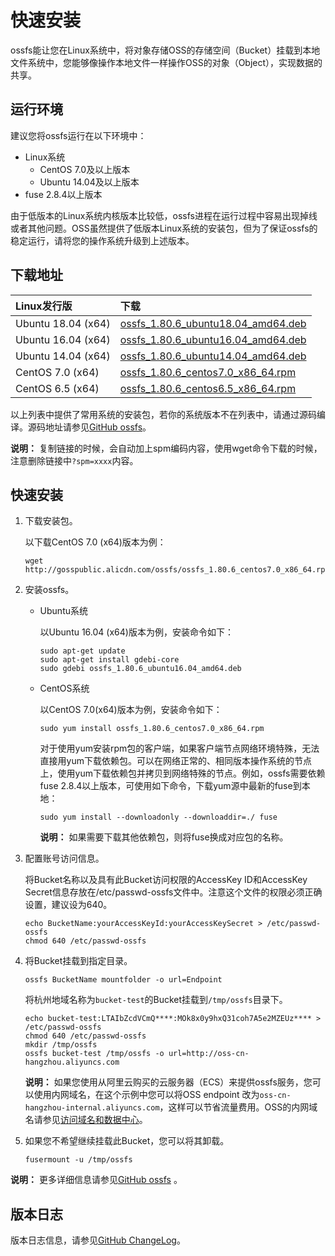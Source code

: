 # 快速安装

ossfs能让您在Linux系统中，将对象存储OSS的存储空间（Bucket）挂载到本地文件系统中，您能够像操作本地文件一样操作OSS的对象（Object），实现数据的共享。

## 运行环境

建议您将ossfs运行在以下环境中：

-   Linux系统
    -   CentOS 7.0及以上版本
    -   Ubuntu 14.04及以上版本
-   fuse 2.8.4以上版本

由于低版本的Linux系统内核版本比较低，ossfs进程在运行过程中容易出现掉线或者其他问题。OSS虽然提供了低版本Linux系统的安装包，但为了保证ossfs的稳定运行，请将您的操作系统升级到上述版本。

## 下载地址

|Linux发行版|下载|
|:-------|:-|
|Ubuntu 18.04 \(x64\)|[ossfs\_1.80.6\_ubuntu18.04\_amd64.deb](https://gosspublic.alicdn.com/ossfs/ossfs_1.80.6_ubuntu18.04_amd64.deb)|
|Ubuntu 16.04 \(x64\)|[ossfs\_1.80.6\_ubuntu16.04\_amd64.deb](https://gosspublic.alicdn.com/ossfs/ossfs_1.80.6_ubuntu16.04_amd64.deb)|
|Ubuntu 14.04 \(x64\)|[ossfs\_1.80.6\_ubuntu14.04\_amd64.deb](https://gosspublic.alicdn.com/ossfs/ossfs_1.80.6_ubuntu14.04_amd64.deb)|
|CentOS 7.0 \(x64\)|[ossfs\_1.80.6\_centos7.0\_x86\_64.rpm](https://gosspublic.alicdn.com/ossfs/ossfs_1.80.6_centos7.0_x86_64.rpm)|
|CentOS 6.5 \(x64\)|[ossfs\_1.80.6\_centos6.5\_x86\_64.rpm](https://gosspublic.alicdn.com/ossfs/ossfs_1.80.6_centos6.5_x86_64.rpm)|

以上列表中提供了常用系统的安装包，若你的系统版本不在列表中，请通过源码编译。源码地址请参见[GitHub ossfs](https://github.com/aliyun/ossfs#ossfs)。

**说明：** 复制链接的时候，会自动加上spm编码内容，使用wget命令下载的时候，注意删除链接中`?spm=xxxx`内容。

## 快速安装

1.  下载安装包。

    以下载CentOS 7.0 \(x64\)版本为例：

    ```
    wget http://gosspublic.alicdn.com/ossfs/ossfs_1.80.6_centos7.0_x86_64.rpm
    ```

2.  安装ossfs。

    -   Ubuntu系统

        以Ubuntu 16.04 \(x64\)版本为例，安装命令如下：

        ```
        sudo apt-get update
        sudo apt-get install gdebi-core
        sudo gdebi ossfs_1.80.6_ubuntu16.04_amd64.deb
        ```

    -   CentOS系统

        以CentOS 7.0\(x64\)版本为例，安装命令如下：

        ```
        sudo yum install ossfs_1.80.6_centos7.0_x86_64.rpm
        ```

        对于使用yum安装rpm包的客户端，如果客户端节点网络环境特殊，无法直接用yum下载依赖包。可以在网络正常的、相同版本操作系统的节点上，使用yum下载依赖包并拷贝到网络特殊的节点。例如，ossfs需要依赖fuse 2.8.4以上版本，可使用如下命令，下载yum源中最新的fuse到本地：

        ```
        sudo yum install --downloadonly --downloaddir=./ fuse
        ```

        **说明：** 如果需要下载其他依赖包，则将fuse换成对应包的名称。

3.  配置账号访问信息。

    将Bucket名称以及具有此Bucket访问权限的AccessKey ID和AccessKey Secret信息存放在/etc/passwd-ossfs文件中。注意这个文件的权限必须正确设置，建议设为640。

    ```
    echo BucketName:yourAccessKeyId:yourAccessKeySecret > /etc/passwd-ossfs
    chmod 640 /etc/passwd-ossfs
    ```

4.  将Bucket挂载到指定目录。

    ```
    ossfs BucketName mountfolder -o url=Endpoint
    ```

    将杭州地域名称为`bucket-test`的Bucket挂载到`/tmp/ossfs`目录下。

    ```
    echo bucket-test:LTAIbZcdVCmQ****:MOk8x0y9hxQ31coh7A5e2MZEUz**** > /etc/passwd-ossfs
    chmod 640 /etc/passwd-ossfs
    mkdir /tmp/ossfs
    ossfs bucket-test /tmp/ossfs -o url=http://oss-cn-hangzhou.aliyuncs.com
    ```

    **说明：** 如果您使用从阿里云购买的云服务器（ECS）来提供ossfs服务，您可以使用内网域名，在这个示例中您可以将OSS endpoint 改为`oss-cn-hangzhou-internal.aliyuncs.com`，这样可以节省流量费用。OSS的内网域名请参见[访问域名和数据中心](/cn.zh-CN/开发指南/访问域名（Endpoint）/访问域名和数据中心.md)。

5.  如果您不希望继续挂载此Bucket，您可以将其卸载。

    ```
    fusermount -u /tmp/ossfs
    ```


**说明：** 更多详细信息请参见[GitHub ossfs](https://github.com/aliyun/ossfs#ossfs) 。

## 版本日志

版本日志信息，请参见[GitHub ChangeLog](https://github.com/aliyun/ossfs/blob/master/ChangeLog)。

